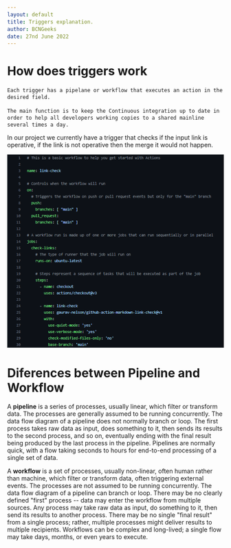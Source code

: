 ```yaml
---
layout: default
title: Triggers explanation.
author: BCNGeeks
date: 27nd June 2022
---
```


# How does triggers work  

    Each trigger has a pipelane or workflow that executes an action in the desired field.

    The main function is to keep the Continuous integration up to date in order to help all developers working copies to a shared mainline several times a day.  

In our project we currently have a trigger that checks if the input link is operative, if the link is not operative then the merge it would not happen.  

![Trigger Example](./img/linkcheck_example.png)

# Diferences between Pipeline and Workflow  

   A **pipeline** is a series of processes, usually linear, which filter or transform data. The processes are generally assumed to be running concurrently. The data flow diagram of a pipeline does not normally branch or loop. The first process takes raw data as input, does something to it, then sends its results to the second process, and so on, eventually ending with the final result being produced by the last process in the pipeline. Pipelines are normally quick, with a flow taking seconds to hours for end-to-end processing of a single set of data.

   A **workflow** is a set of processes, usually non-linear, often human rather than machine, which filter or transform data, often triggering external events. The processes are not assumed to be running concurrently. The data flow diagram of a pipeline can branch or loop. There may be no clearly defined "first" process -- data may enter the workflow from multiple sources. Any process may take raw data as input, do something to it, then send its results to another process. There may be no single "final result" from a single process; rather, multiple processes might deliver results to multiple recipients. Workflows can be complex and long-lived; a single flow may take days, months, or even years to execute.

